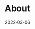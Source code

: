 ---
title: "About"
date: 2022-03-06
layout: "about"
slug: "about"
menu:
    main:
        weight: 2
        params: 
            icon: about
---